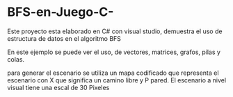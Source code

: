 # BFS-en-Juego-C-
Este proyecto esta elaborado en C# con visual studio, demuestra el uso de estructura de datos en el algoritmo BFS 

En este ejemplo se puede ver el uso, de vectores, matrices, grafos, pilas y colas.

para generar el escenario se utiliza un mapa codificado que representa el escenario con X que significa un camino libre y P pared.
El escenario a nivel visual tiene una escal de 30 Pixeles

